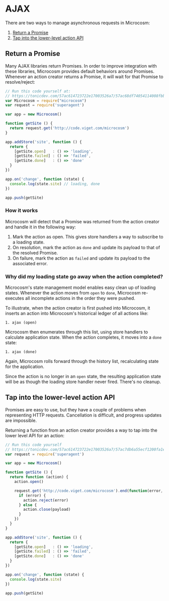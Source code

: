 # AJAX

There are two ways to manage asynchronous requests in Microcosm:

1. [Return a Promise](#return-a-promise)
2. [Tap into the lower-level action API](#tap-into-the-lower-level-action-api)

## Return a Promise

Many AJAX libraries return Promises. In order to improve
integration with these libraries, Microcosm provides default behaviors
around Promises. Whenever an action creator returns a Promise, it will
wait for that Promise to resolve/reject:

```javascript
// Run this code yourself at:
// https://tonicdev.com/57ac614723722e17003526a7/57ac68df74054114008fbb19
var Microcosm = require("microcosm")
var request = require('superagent')

var app = new Microcosm()

function getSite () {
  return request.get('http://code.viget.com/microcosm')
}

app.addStore('site', function () {
  return {
    [getSite.open]   : () => 'loading',
    [getSite.failed] : () => 'failed',
    [getSite.done]   : () => 'done'
  }
})

app.on('change', function (state) {
  console.log(state.site) // loading, done
})

app.push(getSite)
```

### How it works

Microcosm will detect that a Promise was returned from the action
creator and handle it in the following way:

1. Mark the action as open. This gives store handlers a way to
   subscribe to a loading state.
2. On resolution, mark the action as `done` and update its payload to
   that of the resolved Promise.
3. On failure, mark the action as `failed` and update its payload to
   the associated error.

### Why did my loading state go away when the action completed?

Microcosm's state management model enables easy clean up of loading
states. Whenever the action moves from `open` to `done`, Microcosm
re-executes all incomplete actions in the order they were
pushed.

To illustrate, when the action creator is first pushed into Microcosm,
it inserts an action into Microcosm's historical ledger of all actions
like:

```
1. ajax (open)
```

Microcosm then enumerates through this list, using store handlers to
calculate application state. When the action completes, it moves into
a `done` state:

```
1. ajax (done)
```

Again, Microcosm rolls forward through the history list, recalculating
state for the application.

Since the action is no longer in an `open` state, the
resulting application state will be as though the loading store
handler never fired. There's no cleanup.

## Tap into the lower-level action API

Promises are easy to use, but they have a couple of problems when
representing HTTP requests. Cancellation is difficult, and progress
updates are impossible.

Returning a function from an action creator provides a way to tap into
the lower level API for an action:

```javascript
// Run this code yourself
// https://tonicdev.com/57ac614723722e17003526a7/57ac7db6a55ecf1200fa1e5c
var request = require('superagent')

var app = new Microcosm()

function getSite () {
  return function (action) {
    action.open()

    request.get('http://code.viget.com/microcosm').end(function(error, payload) {
      if (error) {
        action.reject(error)
      } else {
        action.close(payload)
      }
    })
  }
}

app.addStore('site', function () {
  return {
    [getSite.open]   : () => 'loading',
    [getSite.failed] : () => 'failed',
    [getSite.done]   : () => 'done'
  }
})

app.on('change', function (state) {
  console.log(state.site)
})

app.push(getSite)
```
